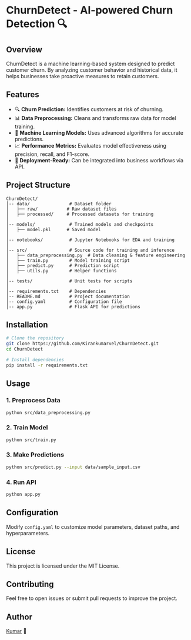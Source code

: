 
# ChurnDetect - AI-powered Churn Detection 🔍

## Overview
ChurnDetect is a machine learning-based system designed to predict customer churn. By analyzing customer behavior and historical data, it helps businesses take proactive measures to retain customers. 

## Features
- 🔍 **Churn Prediction:** Identifies customers at risk of churning.
- 📊 **Data Preprocessing:** Cleans and transforms raw data for model training.
- 🤖 **Machine Learning Models:** Uses advanced algorithms for accurate predictions.
- 📈 **Performance Metrics:** Evaluates model effectiveness using precision, recall, and F1-score.
- 🚀 **Deployment-Ready:** Can be integrated into business workflows via API.

## Project Structure
```
ChurnDetect/
│-- data/               # Dataset folder
│   ├── raw/           # Raw dataset files
│   ├── processed/     # Processed datasets for training
│
│-- models/             # Trained models and checkpoints
│   ├── model.pkl      # Saved model
│
│-- notebooks/          # Jupyter Notebooks for EDA and training
│
│-- src/                # Source code for training and inference
│   ├── data_preprocessing.py  # Data cleaning & feature engineering
│   ├── train.py        # Model training script
│   ├── predict.py      # Prediction script
│   ├── utils.py        # Helper functions
│
│-- tests/              # Unit tests for scripts
│
│-- requirements.txt    # Dependencies
│-- README.md           # Project documentation
│-- config.yaml         # Configuration file
│-- app.py              # Flask API for predictions
```

## Installation
```sh
# Clone the repository
git clone https://github.com/Kirankumarvel/ChurnDetect.git
cd ChurnDetect

# Install dependencies
pip install -r requirements.txt
```

## Usage
### 1. Preprocess Data
```sh
python src/data_preprocessing.py
```
### 2. Train Model
```sh
python src/train.py
```
### 3. Make Predictions
```sh
python src/predict.py --input data/sample_input.csv
```
### 4. Run API
```sh
python app.py
```

## Configuration
Modify `config.yaml` to customize model parameters, dataset paths, and hyperparameters.

## License
This project is licensed under the MIT License.

## Contributing
Feel free to open issues or submit pull requests to improve the project.

## Author
[Kumar](https://yourwebsite.com) 🚀
```
